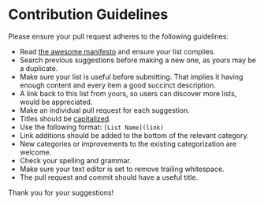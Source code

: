 # Contribution Guidelines

Please ensure your pull request adheres to the following guidelines: 

- Read [the awesome manifesto](https://github.com/sindresorhus/awesome/blob/master/awesome.md) and ensure your list complies.
- Search previous suggestions before making a new one, as yours may be a duplicate.
- Make sure your list is useful before submitting. That implies it having enough content and every item a good succinct description.
- A link back to this list from yours, so users can discover more lists, would be appreciated.
- Make an individual pull request for each suggestion.
- Titles should be [capitalized](http://grammar.yourdictionary.com/capitalization/rules-for-capitalization-in-titles.html).  
- Use the following format: `[List Name](link)`
- Link additions should be added to the bottom of the relevant category.
- New categories or improvements to the existing categorization are welcome. 
- Check your spelling and grammar. 
- Make sure your text editor is set to remove trailing whitespace.
- The pull request and commit should have a useful title.

Thank you for your suggestions!
